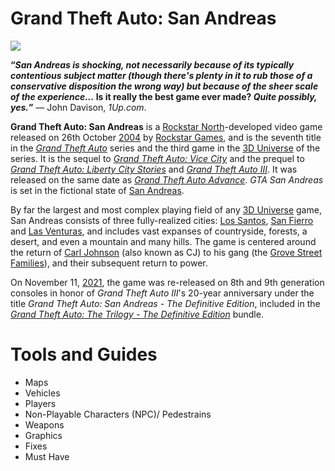 # Grand Theft Auto: San Andreas

![](https://static.wikia.nocookie.net/gtawiki/images/9/92/GTA_San_Andreas_Box_Art.jpg/revision/latest/scale-to-width-down/350?cb=20220311140544)

**“***San Andreas is shocking, not necessarily because of its typically contentious subject matter (though there's plenty in it to rub those of a conservative disposition the wrong way) but because of the sheer scale of the experience...* **Is it really the best game ever made?** *Quite possibly, yes.***”** — John Davison, *1Up.com*.

**Grand Theft Auto: San Andreas** is a [Rockstar North](https://gta.fandom.com/wiki/Rockstar_North)-developed video game released on 26th October [2004](https://gta.fandom.com/wiki/2004) by [Rockstar Games](https://gta.fandom.com/wiki/Rockstar_Games), and is the seventh title in the [*Grand Theft Auto*](https://gta.fandom.com/wiki/Grand_Theft_Auto) series and the third game in the [3D Universe](https://gta.fandom.com/wiki/3D_Universe) of the series. It is the sequel to [*Grand Theft Auto: Vice City*](https://gta.fandom.com/wiki/Grand_Theft_Auto:_Vice_City) and the prequel to [*Grand Theft Auto: Liberty City Stories*](https://gta.fandom.com/wiki/Grand_Theft_Auto:_Liberty_City_Stories) and [*Grand Theft Auto III*](https://gta.fandom.com/wiki/Grand_Theft_Auto_III). It was released on the same date as [*Grand Theft Auto Advance*](https://gta.fandom.com/wiki/Grand_Theft_Auto_Advance). *GTA San Andreas* is set in the fictional state of [San Andreas](https://gta.fandom.com/wiki/San_Andreas_(3D_Universe)).

By far the largest and most complex playing field of any [3D Universe](https://gta.fandom.com/wiki/3D_Universe) game, San Andreas consists of three fully-realized cities: [Los Santos](https://gta.fandom.com/wiki/Los_Santos_(3D_Universe)), [San Fierro](https://gta.fandom.com/wiki/San_Fierro_(3D_Universe)) and [Las Venturas](https://gta.fandom.com/wiki/Las_Venturas_(3D_Universe)), and includes vast expanses of countryside, forests, a desert, and even a mountain and many hills. The game is centered around the return of [Carl Johnson](https://gta.fandom.com/wiki/Carl_Johnson) (also known as CJ) to his gang (the [Grove Street Families](https://gta.fandom.com/wiki/Grove_Street_Families)), and their subsequent return to power.

On November 11, [2021](https://gta.fandom.com/wiki/2021), the game was re-released on 8th and 9th generation consoles in honor of *Grand Theft Auto III*'s 20-year anniversary under the title *Grand Theft Auto: San Andreas - The Definitive Edition*, included in the [*Grand Theft Auto: The Trilogy - The Definitive Edition*](https://gta.fandom.com/wiki/Grand_Theft_Auto:_The_Trilogy_-_The_Definitive_Edition) bundle.

# Tools and Guides
- Maps
- Vehicles
- Players
- Non-Playable Characters (NPC)/ Pedestrains
- Weapons
- Graphics
- Fixes
- Must Have
